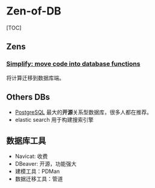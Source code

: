 # Zen-of-DB

[TOC]

## Zens

### [Simplify: move code into database functions](https://sivers.org/pg)

将计算迁移到数据库端。

## Others DBs

* [PostgreSQL](https://www.postgresql.org/) 最大的**开源**关系型数据库，很多人都在推荐。
* elastic search 用于构建搜索引擎

## 数据库工具

* Navicat: 收费
* DBeaver: 开源，功能强大
* 建模工具：PDMan
* 数据迁移工具：管道